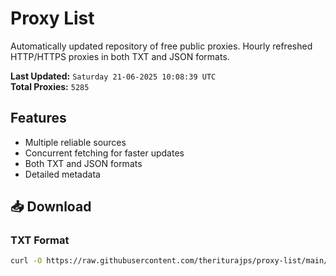 # Proxy List

Automatically updated repository of free public proxies. Hourly refreshed HTTP/HTTPS proxies in both TXT and JSON formats.

**Last Updated:** `Saturday 21-06-2025 10:08:39 UTC`  
**Total Proxies:** `5285`

## Features
- Multiple reliable sources
- Concurrent fetching for faster updates
- Both TXT and JSON formats
- Detailed metadata

## 📥 Download

### TXT Format
```bash
curl -O https://raw.githubusercontent.com/theriturajps/proxy-list/main/proxies.txt